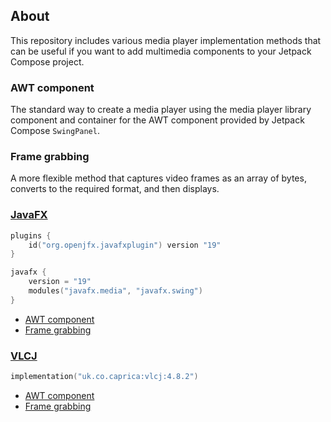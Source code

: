 ## About

This repository includes various media player implementation methods that can be useful if you want to add multimedia
components to your Jetpack Compose project.

### AWT component

The standard way to create a media player using the media player library component and container for the AWT component
provided by Jetpack Compose `SwingPanel`.

### Frame grabbing

A more flexible method that captures video frames as an array of bytes, converts to the required format, and then
displays.

### [JavaFX](https://openjfx.io)

```kotlin
plugins {
    id("org.openjfx.javafxplugin") version "19"
}

javafx {
    version = "19"
    modules("javafx.media", "javafx.swing")
}
```

- [AWT component](https://github.com/numq/jetpack-compose-desktop-media-player/blob/master/src/main/kotlin/javafx/JfxComponentController.kt)
- [Frame grabbing](https://github.com/numq/jetpack-compose-desktop-media-player/blob/master/src/main/kotlin/javafx/JfxFrameController.kt)

### [VLCJ](https://github.com/caprica/vlcj)

```kotlin
implementation("uk.co.caprica:vlcj:4.8.2")
```

- [AWT component](https://github.com/numq/jetpack-compose-desktop-media-player/blob/master/src/main/kotlin/vlcj/VlcjComponentController.kt)
- [Frame grabbing](https://github.com/numq/jetpack-compose-desktop-media-player/blob/master/src/main/kotlin/vlcj/VlcjFrameController.kt)
